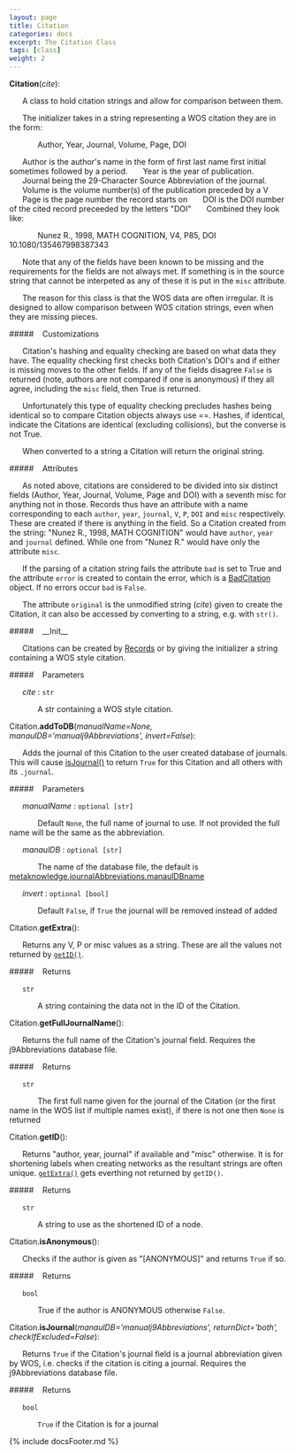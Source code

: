 ```yaml
---
layout: page
title: Citation
categories: docs
excerpt: The Citation Class
tags: [class]
weight: 2
---
```

<a name="Citation"></a>
<a name="Citation"></a>**Citation**(_cite_):

&nbsp;&nbsp;&nbsp;&nbsp;&nbsp;&nbsp;A class to hold citation strings and allow for comparison between them.

&nbsp;&nbsp;&nbsp;&nbsp;&nbsp;&nbsp;The initializer takes in a string representing a WOS citation they are in the form:

&nbsp;&nbsp;&nbsp;&nbsp;&nbsp;&nbsp;&nbsp;&nbsp;&nbsp;&nbsp;&nbsp;&nbsp; Author, Year, Journal, Volume, Page, DOI

&nbsp;&nbsp;&nbsp;&nbsp;&nbsp;&nbsp;Author is the author's name in the form of first last name first initial sometimes followed by a period.
&nbsp;&nbsp;&nbsp;&nbsp;&nbsp;&nbsp;Year is the year of publication.
&nbsp;&nbsp;&nbsp;&nbsp;&nbsp;&nbsp;Journal being the 29-Character Source Abbreviation of the journal.
&nbsp;&nbsp;&nbsp;&nbsp;&nbsp;&nbsp;Volume is the volume number(s) of the publication preceded by a V
&nbsp;&nbsp;&nbsp;&nbsp;&nbsp;&nbsp;Page is the page number the record starts on
&nbsp;&nbsp;&nbsp;&nbsp;&nbsp;&nbsp;DOI is the DOI number of the cited record preceeded by the letters "DOI"
&nbsp;&nbsp;&nbsp;&nbsp;&nbsp;&nbsp;Combined they look like:

&nbsp;&nbsp;&nbsp;&nbsp;&nbsp;&nbsp;&nbsp;&nbsp;&nbsp;&nbsp;&nbsp;&nbsp; Nunez R., 1998, MATH COGNITION, V4, P85, DOI 10.1080/135467998387343

&nbsp;&nbsp;&nbsp;&nbsp;&nbsp;&nbsp;Note that any of the fields have been known to be missing and the requirements for the fields are not always met. If something is in the source string that cannot be interpeted as any of these it is put in the `misc` attribute.

&nbsp;&nbsp;&nbsp;&nbsp;&nbsp;&nbsp;The reason for this class is that the WOS data are often irregular. It is designed to allow comparison between WOS citation strings, even when they are missing pieces.

#####&nbsp;&nbsp;&nbsp; Customizations

&nbsp;&nbsp;&nbsp;&nbsp;&nbsp;&nbsp;Citation's hashing and equality checking are based on what data they have. The equality checking first checks both Citation's DOI's and if either is missing moves to the other fields. If any of the fields disagree `False` is returned (note, authors are not compared if one is anonymous) if they all agree, including the `misc` field, then True is returned.

&nbsp;&nbsp;&nbsp;&nbsp;&nbsp;&nbsp;Unfortunately this type of equality checking precludes hashes being identical so to compare Citation objects always use ==. Hashes, if identical, indicate the Citations are identical (excluding collisions), but the converse is not True.

&nbsp;&nbsp;&nbsp;&nbsp;&nbsp;&nbsp;When converted to a string a Citation will return the original string.

#####&nbsp;&nbsp;&nbsp; Attributes

&nbsp;&nbsp;&nbsp;&nbsp;&nbsp;&nbsp;As noted above, citations are considered to be divided into six distinct fields (Author, Year, Journal, Volume, Page and DOI) with a seventh misc for anything not in those. Records thus have an attribute with a name corresponding to each `author`, `year`, `journal`, `V`, `P`, `DOI` and `misc` respectively. These are created if there is anything in the field. So a Citation created from the string: "Nunez R., 1998, MATH COGNITION" would have `author`, `year` and `journal` defined. While one from "Nunez R." would have only the attribute `misc`.

&nbsp;&nbsp;&nbsp;&nbsp;&nbsp;&nbsp;If the parsing of a citation string fails the attribute `bad` is set to True and the attribute `error` is created to contain the error, which is a [BadCitation](#metaknowledge.BadCitation) object. If no errors occur `bad` is `False`.

&nbsp;&nbsp;&nbsp;&nbsp;&nbsp;&nbsp;The attribute `original` is the unmodified string (_cite_) given to create the Citation, it can also be accessed by converting to a string, e.g. with `str()`.

#####&nbsp;&nbsp;&nbsp; \_\_Init\_\_

&nbsp;&nbsp;&nbsp;&nbsp;&nbsp;&nbsp;Citations can be created by [Records](#metaknowledge.Record) or by giving the initializer a string containing a WOS style citation.

#####&nbsp;&nbsp;&nbsp; Parameters

&nbsp;&nbsp;&nbsp;&nbsp;&nbsp;&nbsp;_cite_ : `str`

&nbsp;&nbsp;&nbsp;&nbsp;&nbsp;&nbsp;&nbsp;&nbsp;&nbsp;&nbsp;&nbsp;&nbsp; A str containing a WOS style citation.


<a name="Citation.addToDB"></a>Citation.**addToDB**(_manualName=None, manaulDB='manualj9Abbreviations', invert=False_):

&nbsp;&nbsp;&nbsp;&nbsp;&nbsp;&nbsp;Adds the journal of this Citation to the user created database of journals. This will cause [isJournal()](#Citation.isJournal) to return `True` for this Citation and all others with its `.journal`.

#####&nbsp;&nbsp;&nbsp; Parameters

&nbsp;&nbsp;&nbsp;&nbsp;&nbsp;&nbsp;_manualName_ : `optional [str]`

&nbsp;&nbsp;&nbsp;&nbsp;&nbsp;&nbsp;&nbsp;&nbsp;&nbsp;&nbsp;&nbsp;&nbsp; Default `None`, the full name of journal to use. If not provided the full name will be the same as the abbreviation.

&nbsp;&nbsp;&nbsp;&nbsp;&nbsp;&nbsp;_manaulDB_ : `optional [str]`

&nbsp;&nbsp;&nbsp;&nbsp;&nbsp;&nbsp;&nbsp;&nbsp;&nbsp;&nbsp;&nbsp;&nbsp; The name of the database file, the default is [metaknowledge.journalAbbreviations.manaulDBname](#journalAbbreviations.manaulDBname)

&nbsp;&nbsp;&nbsp;&nbsp;&nbsp;&nbsp;_invert_ : `optional [bool]`

&nbsp;&nbsp;&nbsp;&nbsp;&nbsp;&nbsp;&nbsp;&nbsp;&nbsp;&nbsp;&nbsp;&nbsp; Default `False`, if `True` the journal will be removed instead of added


<a name="Citation.getExtra"></a>Citation.**getExtra**():

&nbsp;&nbsp;&nbsp;&nbsp;&nbsp;&nbsp;Returns any V, P or misc values as a string. These are all the values not returned by [`getID()`](#Citation.getID).

#####&nbsp;&nbsp;&nbsp; Returns

&nbsp;&nbsp;&nbsp;&nbsp;&nbsp;&nbsp;`str`

&nbsp;&nbsp;&nbsp;&nbsp;&nbsp;&nbsp;&nbsp;&nbsp;&nbsp;&nbsp;&nbsp;&nbsp; A string containing the data not in the ID of the Citation.
&nbsp;&nbsp;&nbsp;&nbsp;&nbsp;&nbsp; 


<a name="Citation.getFullJournalName"></a>Citation.**getFullJournalName**():

&nbsp;&nbsp;&nbsp;&nbsp;&nbsp;&nbsp;Returns the full name of the Citation's journal field. Requires the j9Abbreviations database file.

#####&nbsp;&nbsp;&nbsp; Returns

&nbsp;&nbsp;&nbsp;&nbsp;&nbsp;&nbsp;`str`

&nbsp;&nbsp;&nbsp;&nbsp;&nbsp;&nbsp;&nbsp;&nbsp;&nbsp;&nbsp;&nbsp;&nbsp; The first full name given for the journal of the Citation (or the first name in the WOS list if multiple names exist), if there is not one then `None` is returned


<a name="Citation.getID"></a>Citation.**getID**():

&nbsp;&nbsp;&nbsp;&nbsp;&nbsp;&nbsp;Returns "author, year, journal" if available and "misc" otherwise. It is for shortening labels when creating networks as the resultant strings are often unique. [`getExtra()`](#Citation.getExtra) gets everthing not returned by `getID()`.

#####&nbsp;&nbsp;&nbsp; Returns

&nbsp;&nbsp;&nbsp;&nbsp;&nbsp;&nbsp;`str`

&nbsp;&nbsp;&nbsp;&nbsp;&nbsp;&nbsp;&nbsp;&nbsp;&nbsp;&nbsp;&nbsp;&nbsp; A string to use as the shortened ID of a node.


<a name="Citation.isAnonymous"></a>Citation.**isAnonymous**():

&nbsp;&nbsp;&nbsp;&nbsp;&nbsp;&nbsp;Checks if the author is given as "[ANONYMOUS]" and returns `True` if so.

#####&nbsp;&nbsp;&nbsp; Returns

&nbsp;&nbsp;&nbsp;&nbsp;&nbsp;&nbsp;`bool`

&nbsp;&nbsp;&nbsp;&nbsp;&nbsp;&nbsp;&nbsp;&nbsp;&nbsp;&nbsp;&nbsp;&nbsp; True if the author is ANONYMOUS otherwise `False`.


<a name="Citation.isJournal"></a>Citation.**isJournal**(_manaulDB='manualj9Abbreviations', returnDict='both', checkIfExcluded=False_):

&nbsp;&nbsp;&nbsp;&nbsp;&nbsp;&nbsp;Returns `True` if the Citation's journal field is a journal abbreviation given by WOS, i.e. checks if the citation is citing a journal. Requires the j9Abbreviations database file.

#####&nbsp;&nbsp;&nbsp; Returns

&nbsp;&nbsp;&nbsp;&nbsp;&nbsp;&nbsp;`bool`

&nbsp;&nbsp;&nbsp;&nbsp;&nbsp;&nbsp;&nbsp;&nbsp;&nbsp;&nbsp;&nbsp;&nbsp; `True` if the Citation is for a journal




{% include docsFooter.md %}